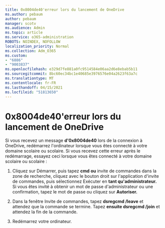 ```yaml
---
title: 0x8004de40'erreur lors du lancement de OneDrive
ms.author: pebaum
author: pebaum
manager: scotv
ms.audience: Admin
ms.topic: article
ms.service: o365-administration
ROBOTS: NOINDEX, NOFOLLOW
localization_priority: Normal
ms.collection: Adm_O365
ms.custom:
- "6886"
- "9003837"
ms.openlocfilehash: e329d7fe881a0fc9514584e06aa2d6e8ebab5b11
ms.sourcegitcommit: 8bc60ec34bc1e40685e3976576e04a2623f63a7c
ms.translationtype: MT
ms.contentlocale: fr-FR
ms.lasthandoff: 04/15/2021
ms.locfileid: "51813650"
---
```

# <a name="0x8004de40-error-when-launching-onedrive"></a>0x8004de40'erreur lors du lancement de OneDrive

Si vous recevez un message **d'0x8004de40** lors de la connexion à OneDrive, redémarrez l'ordinateur lorsque vous êtes connecté à votre domaine scolaire ou scolaire. Si vous recevez cette erreur après le redémarrage, essayez ceci lorsque vous êtes connecté à votre domaine scolaire ou scolaire :

1. Cliquez sur Démarrer, puis tapez **cmd** **ou** invite de commandes dans la zone de recherche, cliquez avec le bouton droit sur l'application d'invite de commandes, puis sélectionnez Exécuter en **tant qu'administrateur.** Si vous êtes invité à obtenir un mot de passe d'administrateur ou une confirmation, tapez le mot de passe ou cliquez sur **Autoriser.**  

2. Dans la fenêtre Invite de commandes, tapez **dsregcmd /leave**  et attendez que la commande se termine. Tapez **ensuite dsregcmd /join** et attendez la fin de la commande.
3. Redémarrez votre ordinateur.
